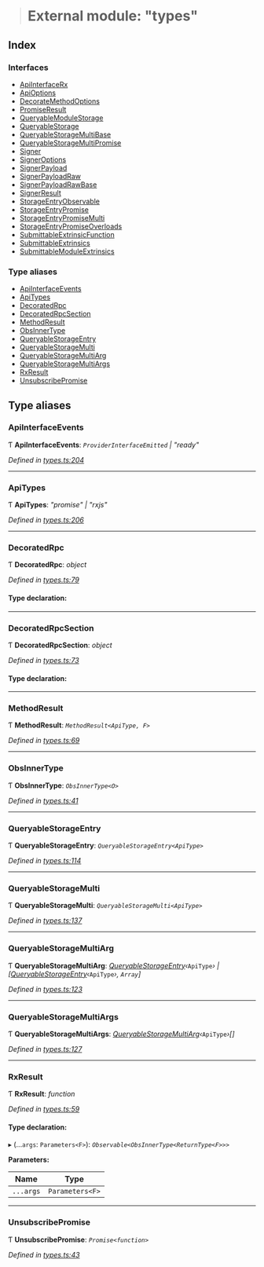 > # External module: "types"

## Index

### Interfaces

* [ApiInterfaceRx](../interfaces/_types_.apiinterfacerx.md)
* [ApiOptions](../interfaces/_types_.apioptions.md)
* [DecorateMethodOptions](../interfaces/_types_.decoratemethodoptions.md)
* [PromiseResult](../interfaces/_types_.promiseresult.md)
* [QueryableModuleStorage](../interfaces/_types_.queryablemodulestorage.md)
* [QueryableStorage](../interfaces/_types_.queryablestorage.md)
* [QueryableStorageMultiBase](../interfaces/_types_.queryablestoragemultibase.md)
* [QueryableStorageMultiPromise](../interfaces/_types_.queryablestoragemultipromise.md)
* [Signer](../interfaces/_types_.signer.md)
* [SignerOptions](../interfaces/_types_.signeroptions.md)
* [SignerPayload](../interfaces/_types_.signerpayload.md)
* [SignerPayloadRaw](../interfaces/_types_.signerpayloadraw.md)
* [SignerPayloadRawBase](../interfaces/_types_.signerpayloadrawbase.md)
* [SignerResult](../interfaces/_types_.signerresult.md)
* [StorageEntryObservable](../interfaces/_types_.storageentryobservable.md)
* [StorageEntryPromise](../interfaces/_types_.storageentrypromise.md)
* [StorageEntryPromiseMulti](../interfaces/_types_.storageentrypromisemulti.md)
* [StorageEntryPromiseOverloads](../interfaces/_types_.storageentrypromiseoverloads.md)
* [SubmittableExtrinsicFunction](../interfaces/_types_.submittableextrinsicfunction.md)
* [SubmittableExtrinsics](../interfaces/_types_.submittableextrinsics.md)
* [SubmittableModuleExtrinsics](../interfaces/_types_.submittablemoduleextrinsics.md)

### Type aliases

* [ApiInterfaceEvents](_types_.md#apiinterfaceevents)
* [ApiTypes](_types_.md#apitypes)
* [DecoratedRpc](_types_.md#decoratedrpc)
* [DecoratedRpcSection](_types_.md#decoratedrpcsection)
* [MethodResult](_types_.md#methodresult)
* [ObsInnerType](_types_.md#obsinnertype)
* [QueryableStorageEntry](_types_.md#queryablestorageentry)
* [QueryableStorageMulti](_types_.md#queryablestoragemulti)
* [QueryableStorageMultiArg](_types_.md#queryablestoragemultiarg)
* [QueryableStorageMultiArgs](_types_.md#queryablestoragemultiargs)
* [RxResult](_types_.md#rxresult)
* [UnsubscribePromise](_types_.md#unsubscribepromise)

## Type aliases

###  ApiInterfaceEvents

Ƭ **ApiInterfaceEvents**: *`ProviderInterfaceEmitted` | "ready"*

*Defined in [types.ts:204](https://github.com/polkadot-js/api/blob/b8d8b7e/packages/api/src/types.ts#L204)*

___

###  ApiTypes

Ƭ **ApiTypes**: *"promise" | "rxjs"*

*Defined in [types.ts:206](https://github.com/polkadot-js/api/blob/b8d8b7e/packages/api/src/types.ts#L206)*

___

###  DecoratedRpc

Ƭ **DecoratedRpc**: *object*

*Defined in [types.ts:79](https://github.com/polkadot-js/api/blob/b8d8b7e/packages/api/src/types.ts#L79)*

#### Type declaration:

___

###  DecoratedRpcSection

Ƭ **DecoratedRpcSection**: *object*

*Defined in [types.ts:73](https://github.com/polkadot-js/api/blob/b8d8b7e/packages/api/src/types.ts#L73)*

#### Type declaration:

___

###  MethodResult

Ƭ **MethodResult**: *`MethodResult<ApiType, F>`*

*Defined in [types.ts:69](https://github.com/polkadot-js/api/blob/b8d8b7e/packages/api/src/types.ts#L69)*

___

###  ObsInnerType

Ƭ **ObsInnerType**: *`ObsInnerType<O>`*

*Defined in [types.ts:41](https://github.com/polkadot-js/api/blob/b8d8b7e/packages/api/src/types.ts#L41)*

___

###  QueryableStorageEntry

Ƭ **QueryableStorageEntry**: *`QueryableStorageEntry<ApiType>`*

*Defined in [types.ts:114](https://github.com/polkadot-js/api/blob/b8d8b7e/packages/api/src/types.ts#L114)*

___

###  QueryableStorageMulti

Ƭ **QueryableStorageMulti**: *`QueryableStorageMulti<ApiType>`*

*Defined in [types.ts:137](https://github.com/polkadot-js/api/blob/b8d8b7e/packages/api/src/types.ts#L137)*

___

###  QueryableStorageMultiArg

Ƭ **QueryableStorageMultiArg**: *[QueryableStorageEntry](_types_.md#queryablestorageentry)‹*`ApiType`*› | [[QueryableStorageEntry](_types_.md#queryablestorageentry)‹*`ApiType`*›, `Array`]*

*Defined in [types.ts:123](https://github.com/polkadot-js/api/blob/b8d8b7e/packages/api/src/types.ts#L123)*

___

###  QueryableStorageMultiArgs

Ƭ **QueryableStorageMultiArgs**: *[QueryableStorageMultiArg](_types_.md#queryablestoragemultiarg)‹*`ApiType`*›[]*

*Defined in [types.ts:127](https://github.com/polkadot-js/api/blob/b8d8b7e/packages/api/src/types.ts#L127)*

___

###  RxResult

Ƭ **RxResult**: *function*

*Defined in [types.ts:59](https://github.com/polkadot-js/api/blob/b8d8b7e/packages/api/src/types.ts#L59)*

#### Type declaration:

▸ (...`args`: `Parameters<F>`): *`Observable<ObsInnerType<ReturnType<F>>>`*

**Parameters:**

Name | Type |
------ | ------ |
`...args` | `Parameters<F>` |

___

###  UnsubscribePromise

Ƭ **UnsubscribePromise**: *`Promise<function>`*

*Defined in [types.ts:43](https://github.com/polkadot-js/api/blob/b8d8b7e/packages/api/src/types.ts#L43)*